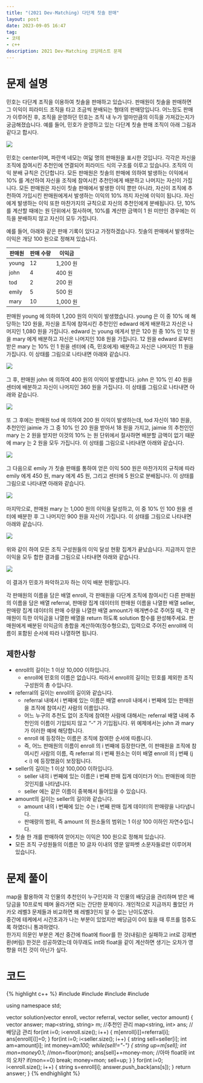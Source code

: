 ```yaml
---
title: "(2021 Dev-Matching) 다단계 칫솔 판매"
layout: post
date: 2023-09-05 16:47
tag:
- 코테
- c++
description: 2021 Dev-Matching 코딩테스트 문제
---
```


# 문제 설명

민호는 다단계 조직을 이용하여 칫솔을 판매하고 있습니다. 판매원이 칫솔을 판매하면 그 이익이 피라미드 조직을 타고 조금씩 분배되는 형태의 판매망입니다. 어느정도 판매가 이루어진 후, 조직을 운영하던 민호는 조직 내 누가 얼마만큼의 이득을 가져갔는지가 궁금해졌습니다. 예를 들어, 민호가 운영하고 있는 다단계 칫솔 판매 조직이 아래 그림과 같다고 합시다.

![](/assets/img/그림1.png)

민호는 center이며, 파란색 네모는 여덟 명의 판매원을 표시한 것입니다. 각각은 자신을 조직에 참여시킨 추천인에 연결되어 피라미드 식의 구조를 이루고 있습니다. 조직의 이익 분배 규칙은 간단합니다. 모든 판매원은 칫솔의 판매에 의하여 발생하는 이익에서 10% 를 계산하여 자신을 조직에 참여시킨 추천인에게 배분하고 나머지는 자신이 가집니다. 모든 판매원은 자신이 칫솔 판매에서 발생한 이익 뿐만 아니라, 자신이 조직에 추천하여 가입시킨 판매원에게서 발생하는 이익의 10% 까지 자신에 이익이 됩니다. 자신에게 발생하는 이익 또한 마찬가지의 규칙으로 자신의 추천인에게 분배됩니다. 단, 10% 를 계산할 때에는 원 단위에서 절사하며, 10%를 계산한 금액이 1 원 미만인 경우에는 이득을 분배하지 않고 자신이 모두 가집니다.

예를 들어, 아래와 같은 판매 기록이 있다고 가정하겠습니다. 칫솔의 판매에서 발생하는 이익은 개당 100 원으로 정해져 있습니다.

판매원 | 판매 수량 | 이익금
--- | --- | ---
young | 12 | 1,200 원
john | 4 | 400 원
tod | 2 | 200 원
emily | 5 | 500 원
mary | 10 | 1,000 원

판매원 young 에 의하여 1,200 원의 이익이 발생했습니다. young 은 이 중 10% 에 해당하는 120 원을, 자신을 조직에 참여시킨 추천인인 edward 에게 배분하고 자신은 나머지인 1,080 원을 가집니다. edward 는 young 에게서 받은 120 원 중 10% 인 12 원을 mary 에게 배분하고 자신은 나머지인 108 원을 가집니다. 12 원을 edward 로부터 받은 mary 는 10% 인 1 원을 센터에 (즉, 민호에게) 배분하고 자신은 나머지인 11 원을 가집니다. 이 상태를 그림으로 나타내면 아래와 같습니다.

![](/assets/img/그림2.png)

그 후, 판매원 john 에 의하여 400 원의 이익이 발생합니다. john 은 10% 인 40 원을 센터에 배분하고 자신이 나머지인 360 원을 가집니다. 이 상태를 그림으로 나타내면 아래와 같습니다.

![](/assets/img/그림3.png)

또 그 후에는 판매원 tod 에 의하여 200 원 이익이 발생하는데, tod 자신이 180 원을, 추천인인 jaimie 가 그 중 10% 인 20 원을 받아서 18 원을 가지고, jaimie 의 추천인인 mary 는 2 원을 받지만 이것의 10% 는 원 단위에서 절사하면 배분할 금액이 없기 때문에 mary 는 2 원을 모두 가집니다. 이 상태를 그림으로 나타내면 아래와 같습니다.

![](/assets/img/그림4.png)

그 다음으로 emily 가 칫솔 판매를 통하여 얻은 이익 500 원은 마찬가지의 규칙에 따라 emily 에게 450 원, mary 에게 45 원, 그리고 센터에 5 원으로 분배됩니다. 이 상태를 그림으로 나타내면 아래와 같습니다.

![](/assets/img/그림5.png)

마지막으로, 판매원 mary 는 1,000 원의 이익을 달성하고, 이 중 10% 인 100 원을 센터에 배분한 후 그 나머지인 900 원을 자신이 가집니다. 이 상태를 그림으로 나타내면 아래와 같습니다.

![](/assets/img/그림6.png)

위와 같이 하여 모든 조직 구성원들의 이익 달성 현황 집계가 끝났습니다. 지금까지 얻은 이익을 모두 합한 결과를 그림으로 나타내면 아래와 같습니다.

![](/assets/img/그림7.png)

이 결과가 민호가 파악하고자 하는 이익 배분 현황입니다.

각 판매원의 이름을 담은 배열 enroll, 각 판매원을 다단계 조직에 참여시킨 다른 판매원의 이름을 담은 배열 referral, 판매량 집계 데이터의 판매원 이름을 나열한 배열 seller, 판매량 집계 데이터의 판매 수량을 나열한 배열 amount가 매개변수로 주어질 때, 각 판매원이 득한 이익금을 나열한 배열을 return 하도록 solution 함수를 완성해주세요. 판매원에게 배분된 이익금의 총합을 계산하여(정수형으로), 입력으로 주어진 enroll에 이름이 포함된 순서에 따라 나열하면 됩니다.

## 제한사항

+ enroll의 길이는 1 이상 10,000 이하입니다.
  + enroll에 민호의 이름은 없습니다. 따라서 enroll의 길이는 민호를 제외한 조직 구성원의 총 수입니다.
+ referral의 길이는 enroll의 길이와 같습니다.
  + referral 내에서 i 번째에 있는 이름은 배열 enroll 내에서 i 번째에 있는 판매원을 조직에 참여시킨 사람의 이름입니다.
  + 어느 누구의 추천도 없이 조직에 참여한 사람에 대해서는 referral 배열 내에 추천인의 이름이 기입되지 않고 “-“ 가 기입됩니다. 위 예제에서는 john 과 mary 가 이러한 예에 해당합니다.
  + enroll 에 등장하는 이름은 조직에 참여한 순서에 따릅니다.
  + 즉, 어느 판매원의 이름이 enroll 의 i 번째에 등장한다면, 이 판매원을 조직에 참여시킨 사람의 이름, 즉 referral 의 i 번째 원소는 이미 배열 enroll 의 j 번째 (j < i) 에 등장했음이 보장됩니다.
+ seller의 길이는 1 이상 100,000 이하입니다.
  + seller 내의 i 번째에 있는 이름은 i 번째 판매 집계 데이터가 어느 판매원에 의한 것인지를 나타냅니다.
  + seller 에는 같은 이름이 중복해서 들어있을 수 있습니다.
+ amount의 길이는 seller의 길이와 같습니다.
  + amount 내의 i 번째에 있는 수는 i 번째 판매 집계 데이터의 판매량을 나타냅니다.
  + 판매량의 범위, 즉 amount 의 원소들의 범위는 1 이상 100 이하인 자연수입니다.
+ 칫솔 한 개를 판매하여 얻어지는 이익은 100 원으로 정해져 있습니다.
+ 모든 조직 구성원들의 이름은 10 글자 이내의 영문 알파벳 소문자들로만 이루어져 있습니다.

# 문제 풀이

map을 활용하여 각 인물의 추천인이 누구인지와 각 인물의 배당금을 관리하며 받은 배당금을 10프로씩 떼며 올라가면 되는 간단한 문제이다. 개인적으로 지금까지 풀었던 카카오 레벨3 문제들과 비교하면 왜 레벨3인지 알 수 없는 난이도였다.  
중간에 테케에서 시간초과가 나는 부분이 있었지만 배당금이 0이 됬을 때 루프를 멈추도록 하였더니 통과하였다.  
한가지 의문인 부분은 계산 중간에 float에 floor를 한 것(내림)은 실패하고 int로 강제변환(버림) 한것은 성공하였는데 아무래도 int와 float을 같이 계산하면 생기는 오차가 영향을 미친 것이 아닌가 싶다.

# 코드

{% highlight c++ %}
#include <string>
#include <vector>
#include <map>
#include <cmath>

using namespace std;

vector<int> solution(vector<string> enroll, vector<string> referral, vector<string> seller, vector<int> amount) {
    vector<int> answer;
    map<string, string> m; //추천인 관리
    map<string, int> ans; //배당금 관리
    for(int i=0; i<enroll.size(); i++) {
        m[enroll[i]]=referral[i];
        ans[enroll[i]]=0;
    }
    for(int i=0; i<seller.size(); i++) {
        string sell=seller[i]; int am=amount[i];
        int money=am*100;
        while(sell!="-") {
            string up=m[sell];
            int mon=money*0.1;
            //mon=floor(mon);
            ans[sell]+=money-mon; //아마 float와 int의 오차?
            if(mon==0) break;
            money=mon; sell=up;
        }
    }
    for(int i=0; i<enroll.size(); i++) {
            string s=enroll[i];
            answer.push_back(ans[s]);
        }
    return answer;
}
{% endhighlight %}
